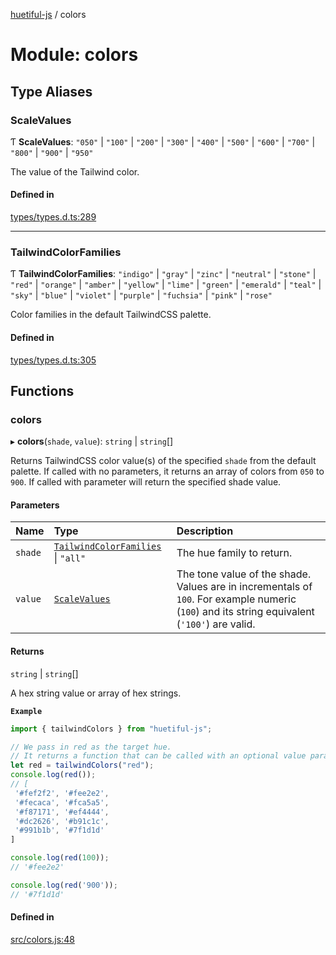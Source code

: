 [huetiful-js](../README.md) / colors

# Module: colors

## Type Aliases

### ScaleValues

Ƭ **ScaleValues**: ``"050"`` \| ``"100"`` \| ``"200"`` \| ``"300"`` \| ``"400"`` \| ``"500"`` \| ``"600"`` \| ``"700"`` \| ``"800"`` \| ``"900"`` \| ``"950"``

The value of the Tailwind color.

#### Defined in

[types/types.d.ts:289](https://github.com/prjctimg/huetiful/blob/ed00af0/types/types.d.ts#L289)

___

### TailwindColorFamilies

Ƭ **TailwindColorFamilies**: ``"indigo"`` \| ``"gray"`` \| ``"zinc"`` \| ``"neutral"`` \| ``"stone"`` \| ``"red"`` \| ``"orange"`` \| ``"amber"`` \| ``"yellow"`` \| ``"lime"`` \| ``"green"`` \| ``"emerald"`` \| ``"teal"`` \| ``"sky"`` \| ``"blue"`` \| ``"violet"`` \| ``"purple"`` \| ``"fuchsia"`` \| ``"pink"`` \| ``"rose"``

Color families in the default TailwindCSS palette.

#### Defined in

[types/types.d.ts:305](https://github.com/prjctimg/huetiful/blob/ed00af0/types/types.d.ts#L305)

## Functions

### colors

▸ **colors**(`shade`, `value`): `string` \| `string`[]

Returns TailwindCSS color value(s) of the specified `shade` from the default palette. If called with no parameters, it returns an array of colors from `050` to `900`. If called with parameter will return the specified shade value.

#### Parameters

| Name | Type | Description |
| :------ | :------ | :------ |
| `shade` | [`TailwindColorFamilies`](colors.md#tailwindcolorfamilies) \| ``"all"`` | The hue family to return. |
| `value` | [`ScaleValues`](colors.md#scalevalues) | The tone value of the shade. Values are in incrementals of `100`. For example numeric (`100`) and its string equivalent (`'100'`) are valid. |

#### Returns

`string` \| `string`[]

A hex string value or array of hex strings.

**`Example`**

```ts
import { tailwindColors } from "huetiful-js";

// We pass in red as the target hue.
// It returns a function that can be called with an optional value parameter
let red = tailwindColors("red");
console.log(red());
// [
 '#fef2f2', '#fee2e2',
 '#fecaca', '#fca5a5',
 '#f87171', '#ef4444',
 '#dc2626', '#b91c1c',
 '#991b1b', '#7f1d1d'
]

console.log(red(100));
// '#fee2e2'

console.log(red('900'));
// '#7f1d1d'
```

#### Defined in

[src/colors.js:48](https://github.com/prjctimg/huetiful/blob/ed00af0/src/colors.js#L48)
